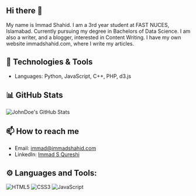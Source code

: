 ## Hi there 👋

<!--
**immadshahid/immadshahid** is a ✨ _special_ ✨ repository because its `README.md` (this file) appears on your GitHub profile.

Here are some ideas to get you started:

- 🔭 I’m currently working on ...
- 🌱 I’m currently learning ...
- 👯 I’m looking to collaborate on ...
- 🤔 I’m looking for help with ...
- 💬 Ask me about ...
- 📫 How to reach me: ...
- 😄 Pronouns: ...
- ⚡ Fun fact: ...
-->

My name is Immad Shahid. I am a 3rd year student at FAST NUCES, Islamabad. Currently pursuing my degree in Bachelors of Data Science. I am also a writer, and a blogger, interested in Content Writing. I have my own website immadshahid.com, where I write my articles. 
## 🔧 Technologies & Tools

- Languages: Python, JavaScript, C++, PHP, d3.js


## 📊 GitHub Stats
![JohnDoe's GitHub Stats](https://github-readme-stats.vercel.app/api?username=immadshahid&show_icons=true)


## 📫 How to reach me
- Email: immad@immadshahid.com
- LinkedIn: [Immad S Qureshi](https://linkedin.com/in/immadshahidpk)

## ⚙️ Languages and Tools:
![HTML5](https://img.shields.io/badge/-HTML5-E34F26?style=flat&logo=html5&logoColor=white)
![CSS3](https://img.shields.io/badge/-CSS3-1572B6?style=flat&logo=css3)
![JavaScript](https://img.shields.io/badge/-JavaScript-323330?style=flat&logo=javascript)
